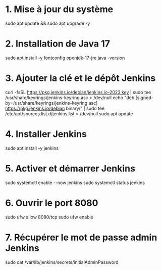 # 1. Mise à jour du système
sudo apt update && sudo apt upgrade -y

# 2. Installation de Java 17
sudo apt install -y fontconfig openjdk-17-jre
java -version

# 3. Ajouter la clé et le dépôt Jenkins
curl -fsSL https://pkg.jenkins.io/debian/jenkins.io-2023.key | sudo tee \
  /usr/share/keyrings/jenkins-keyring.asc > /dev/null
echo "deb [signed-by=/usr/share/keyrings/jenkins-keyring.asc] \
  https://pkg.jenkins.io/debian binary/" | sudo tee \
  /etc/apt/sources.list.d/jenkins.list > /dev/null
sudo apt update


# 4. Installer Jenkins
sudo apt install -y jenkins

# 5. Activer et démarrer Jenkins
sudo systemctl enable --now jenkins
sudo systemctl status jenkins

# 6. Ouvrir le port 8080
sudo ufw allow 8080/tcp
sudo ufw enable

# 7. Récupérer le mot de passe admin Jenkins
sudo cat /var/lib/jenkins/secrets/initialAdminPassword
